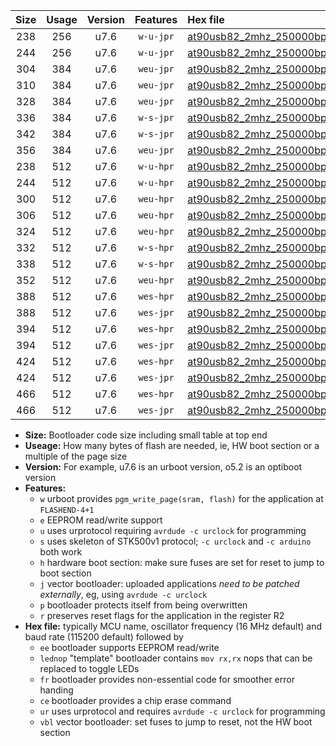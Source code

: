 |Size|Usage|Version|Features|Hex file|
|:-:|:-:|:-:|:-:|:--|
|238|256|u7.6|`w-u-jpr`|[at90usb82_2mhz_250000bps_ur_vbl.hex](https://raw.githubusercontent.com/stefanrueger/urboot/main//at90usb82_2mhz_250000bps_ur_vbl.hex)|
|244|256|u7.6|`w-u-jpr`|[at90usb82_2mhz_250000bps_lednop_ur_vbl.hex](https://raw.githubusercontent.com/stefanrueger/urboot/main//at90usb82_2mhz_250000bps_lednop_ur_vbl.hex)|
|304|384|u7.6|`weu-jpr`|[at90usb82_2mhz_250000bps_ee_ur_vbl.hex](https://raw.githubusercontent.com/stefanrueger/urboot/main//at90usb82_2mhz_250000bps_ee_ur_vbl.hex)|
|310|384|u7.6|`weu-jpr`|[at90usb82_2mhz_250000bps_ee_lednop_ur_vbl.hex](https://raw.githubusercontent.com/stefanrueger/urboot/main//at90usb82_2mhz_250000bps_ee_lednop_ur_vbl.hex)|
|328|384|u7.6|`weu-jpr`|[at90usb82_2mhz_250000bps_ee_lednop_fr_ur_vbl.hex](https://raw.githubusercontent.com/stefanrueger/urboot/main//at90usb82_2mhz_250000bps_ee_lednop_fr_ur_vbl.hex)|
|336|384|u7.6|`w-s-jpr`|[at90usb82_2mhz_250000bps_vbl.hex](https://raw.githubusercontent.com/stefanrueger/urboot/main//at90usb82_2mhz_250000bps_vbl.hex)|
|342|384|u7.6|`w-s-jpr`|[at90usb82_2mhz_250000bps_lednop_vbl.hex](https://raw.githubusercontent.com/stefanrueger/urboot/main//at90usb82_2mhz_250000bps_lednop_vbl.hex)|
|356|384|u7.6|`weu-jpr`|[at90usb82_2mhz_250000bps_ee_lednop_fr_ce_ur_vbl.hex](https://raw.githubusercontent.com/stefanrueger/urboot/main//at90usb82_2mhz_250000bps_ee_lednop_fr_ce_ur_vbl.hex)|
|238|512|u7.6|`w-u-hpr`|[at90usb82_2mhz_250000bps_ur.hex](https://raw.githubusercontent.com/stefanrueger/urboot/main//at90usb82_2mhz_250000bps_ur.hex)|
|244|512|u7.6|`w-u-hpr`|[at90usb82_2mhz_250000bps_lednop_ur.hex](https://raw.githubusercontent.com/stefanrueger/urboot/main//at90usb82_2mhz_250000bps_lednop_ur.hex)|
|300|512|u7.6|`weu-hpr`|[at90usb82_2mhz_250000bps_ee_ur.hex](https://raw.githubusercontent.com/stefanrueger/urboot/main//at90usb82_2mhz_250000bps_ee_ur.hex)|
|306|512|u7.6|`weu-hpr`|[at90usb82_2mhz_250000bps_ee_lednop_ur.hex](https://raw.githubusercontent.com/stefanrueger/urboot/main//at90usb82_2mhz_250000bps_ee_lednop_ur.hex)|
|324|512|u7.6|`weu-hpr`|[at90usb82_2mhz_250000bps_ee_lednop_fr_ur.hex](https://raw.githubusercontent.com/stefanrueger/urboot/main//at90usb82_2mhz_250000bps_ee_lednop_fr_ur.hex)|
|332|512|u7.6|`w-s-hpr`|[at90usb82_2mhz_250000bps.hex](https://raw.githubusercontent.com/stefanrueger/urboot/main//at90usb82_2mhz_250000bps.hex)|
|338|512|u7.6|`w-s-hpr`|[at90usb82_2mhz_250000bps_lednop.hex](https://raw.githubusercontent.com/stefanrueger/urboot/main//at90usb82_2mhz_250000bps_lednop.hex)|
|352|512|u7.6|`weu-hpr`|[at90usb82_2mhz_250000bps_ee_lednop_fr_ce_ur.hex](https://raw.githubusercontent.com/stefanrueger/urboot/main//at90usb82_2mhz_250000bps_ee_lednop_fr_ce_ur.hex)|
|388|512|u7.6|`wes-hpr`|[at90usb82_2mhz_250000bps_ee.hex](https://raw.githubusercontent.com/stefanrueger/urboot/main//at90usb82_2mhz_250000bps_ee.hex)|
|388|512|u7.6|`wes-jpr`|[at90usb82_2mhz_250000bps_ee_vbl.hex](https://raw.githubusercontent.com/stefanrueger/urboot/main//at90usb82_2mhz_250000bps_ee_vbl.hex)|
|394|512|u7.6|`wes-hpr`|[at90usb82_2mhz_250000bps_ee_lednop.hex](https://raw.githubusercontent.com/stefanrueger/urboot/main//at90usb82_2mhz_250000bps_ee_lednop.hex)|
|394|512|u7.6|`wes-jpr`|[at90usb82_2mhz_250000bps_ee_lednop_vbl.hex](https://raw.githubusercontent.com/stefanrueger/urboot/main//at90usb82_2mhz_250000bps_ee_lednop_vbl.hex)|
|424|512|u7.6|`wes-hpr`|[at90usb82_2mhz_250000bps_ee_lednop_fr.hex](https://raw.githubusercontent.com/stefanrueger/urboot/main//at90usb82_2mhz_250000bps_ee_lednop_fr.hex)|
|424|512|u7.6|`wes-jpr`|[at90usb82_2mhz_250000bps_ee_lednop_fr_vbl.hex](https://raw.githubusercontent.com/stefanrueger/urboot/main//at90usb82_2mhz_250000bps_ee_lednop_fr_vbl.hex)|
|466|512|u7.6|`wes-hpr`|[at90usb82_2mhz_250000bps_ee_lednop_fr_ce.hex](https://raw.githubusercontent.com/stefanrueger/urboot/main//at90usb82_2mhz_250000bps_ee_lednop_fr_ce.hex)|
|466|512|u7.6|`wes-jpr`|[at90usb82_2mhz_250000bps_ee_lednop_fr_ce_vbl.hex](https://raw.githubusercontent.com/stefanrueger/urboot/main//at90usb82_2mhz_250000bps_ee_lednop_fr_ce_vbl.hex)|

- **Size:** Bootloader code size including small table at top end
- **Useage:** How many bytes of flash are needed, ie, HW boot section or a multiple of the page size
- **Version:** For example, u7.6 is an urboot version, o5.2 is an optiboot version
- **Features:**
  + `w` urboot provides `pgm_write_page(sram, flash)` for the application at `FLASHEND-4+1`
  + `e` EEPROM read/write support
  + `u` uses urprotocol requiring `avrdude -c urclock` for programming
  + `s` uses skeleton of STK500v1 protocol; `-c urclock` and `-c arduino` both work
  + `h` hardware boot section: make sure fuses are set for reset to jump to boot section
  + `j` vector bootloader: uploaded applications *need to be patched externally*, eg, using `avrdude -c urclock`
  + `p` bootloader protects itself from being overwritten
  + `r` preserves reset flags for the application in the register R2
- **Hex file:** typically MCU name, oscillator frequency (16 MHz default) and baud rate (115200 default) followed by
  + `ee` bootloader supports EEPROM read/write
  + `lednop` "template" bootloader contains `mov rx,rx` nops that can be replaced to toggle LEDs
  + `fr` bootloader provides non-essential code for smoother error handing
  + `ce` bootloader provides a chip erase command
  + `ur` uses urprotocol and requires `avrdude -c urclock` for programming
  + `vbl` vector bootloader: set fuses to jump to reset, not the HW boot section
